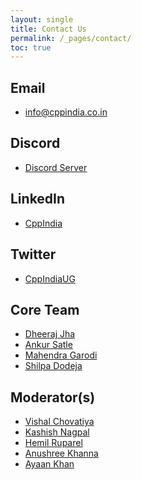 ```yaml
---
layout: single
title: Contact Us
permalink: /_pages/contact/
toc: true
---
```


## Email

- <info@cppindia.co.in>

## Discord

- [Discord Server](https://discord.gg/Wz42tX5)

## LinkedIn

- [CppIndia](https://www.linkedin.com/company/cppindia/)


## Twitter

- [CppIndiaUG](https://twitter.com/CppIndiaUG)


## Core Team

- [Dheeraj Jha](https://www.linkedin.com/in/jhadheeraj/ "https://www.linkedin.com/in/jhadheeraj/")
- [Ankur Satle](https://www.linkedin.com/in/ankursatle "https://www.linkedin.com/in/ankursatle")
- [Mahendra Garodi](https://www.linkedin.com/in/garodimahendra "https://www.linkedin.com/in/garodimahendra")
- [Shilpa Dodeja](https://www.linkedin.com/in/shilpa-dodeja-3740005b/ "https://www.linkedin.com/in/shilpa-dodeja-3740005b/")

## Moderator(s)

- [Vishal Chovatiya](https://www.linkedin.com/in/vishal-chovatiya-b7896484/ "https://www.linkedin.com/in/vishal-chovatiya-b7896484/")
- [Kashish Nagpal]()
- [Hemil Ruparel](https://www.linkedin.com/in/hemil-ruparel-2aa513166/ "https://www.linkedin.com/in/hemil-ruparel-2aa513166/")
- [Anushree Khanna](https://www.linkedin.com/in/anushree-khanna-10419a179/ "https://www.linkedin.com/in/anushree-khanna-10419a179/")
- [Ayaan Khan](https://www.linkedin.com/in/ayaan-khan-873736192/ "https://www.linkedin.com/in/ayaan-khan-873736192/")
